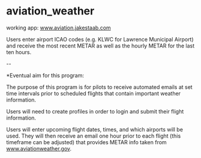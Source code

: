 # aviation_weather

working app: www.aviation.jakestaab.com

Users enter airport ICAO codes (e.g. KLWC for Lawrence Municipal Airport) and receive the most recent METAR as well as the hourly METAR for the last ten hours.

--

*Eventual aim for this program:

The purpose of this program is for pilots to receive automated emails at set time intervals prior to scheduled flights
that contain important weather information.

Users will need to create profiles in order to login and submit their flight information.

Users will enter upcoming flight dates, times, and which airports will be used. They will then receive an email one hour
prior to each flight (this timeframe can be adjusted) that provides METAR info taken from www.aviationweather.gov.
